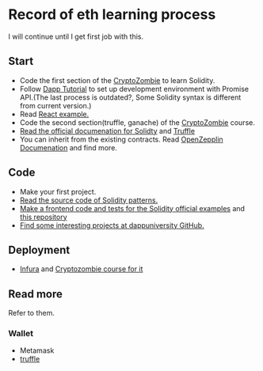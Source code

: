 # Record of eth learning process

I will continue until I get first job with this.

## Start

* Code the first section of the [CryptoZombie](https://cryptozombies.io/en/) to learn Solidity.
* Follow [Dapp Tutorial](https://www.dappuniversity.com/articles/the-ultimate-ethereum-dapp-tutorial) to set up development environment with Promise API.(The last process is outdated?, Some Solidity syntax is different from current version.)
* Read [React example.](https://www.dappuniversity.com/articles/ethereum-dapp-react-tutorial)
* Code the second section(truffle, ganache) of the [CryptoZombie](https://cryptozombies.io/en/) course.
* [Read the official documenation for Solidty](https://solidity.readthedocs.io/en/latest/introduction-to-smart-contracts.html) and [Truffle](https://www.trufflesuite.com/docs/truffle/getting-started/debugging-your-contracts)
* You can inherit from the existing contracts. Read [OpenZepplin Documenation](https://docs.openzeppelin.com/contracts/3.x/) and find more.

## Code

* Make your first project.
* [Read the source code of Solidity patterns.](https://github.com/fravoll/solidity-patterns)
* [Make a frontend code and tests for the Solidity official examples](https://solidity.readthedocs.io/en/v0.6.10/solidity-by-example.html) and [this repository](https://github.com/pbrudny/learning-solidity-2018)
* [Find some interesting projects at dappuniversity GitHub.](https://github.com/dappuniversity)

## Deployment

* [Infura](https://infura.io/) and [Cryptozombie course for it](https://cryptozombies.io/pt/lesson/10/chapter/2)

## Read more

Refer to them.

### Wallet

* Metamask
* [truffle](https://github.com/trufflesuite/truffle-hdwallet-provider)
